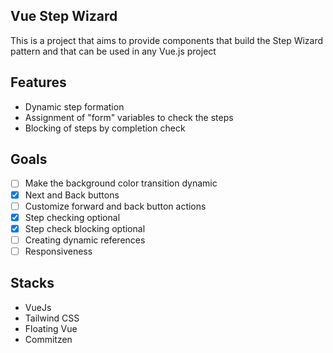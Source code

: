 ## Vue Step Wizard
This is a project that aims to provide components that build the Step Wizard pattern and that can be used in any Vue.js project

## Features
- Dynamic step formation
- Assignment of "form" variables to check the steps
- Blocking of steps by completion check

## Goals

- [ ] Make the background color transition dynamic
- [x] Next and Back buttons
- [ ] Customize forward and back button actions
- [x] Step checking optional
- [x] Step check blocking optional
- [ ] Creating dynamic references
- [ ] Responsiveness

## Stacks
- VueJs
- Tailwind CSS
- Floating Vue
- Commitzen
